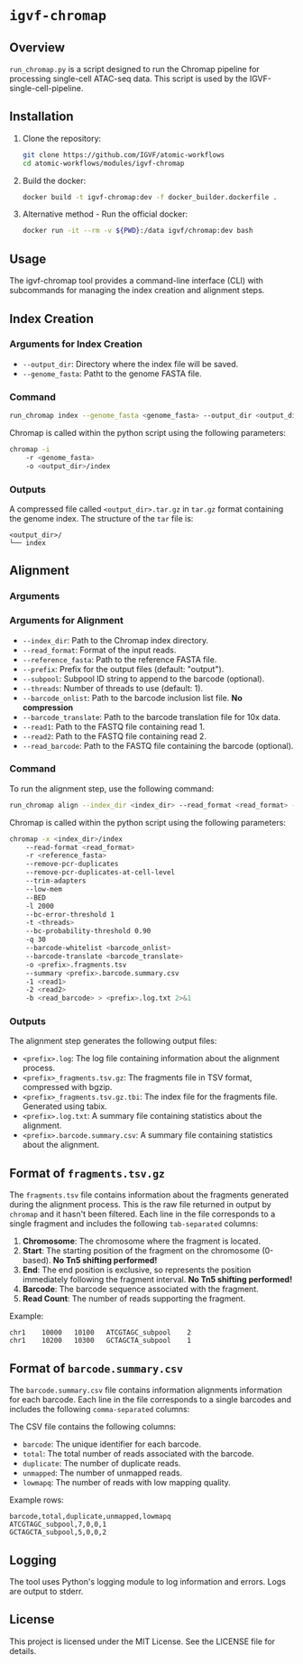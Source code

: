 # `igvf-chromap`

## Overview
`run_chromap.py` is a script designed to run the Chromap pipeline for processing single-cell ATAC-seq data. This script is used by the IGVF-single-cell-pipeline.

## Installation
1. Clone the repository:
    ```sh
    git clone https://github.com/IGVF/atomic-workflows
    cd atomic-workflows/modules/igvf-chromap
    ```
2. Build the docker:
    ```sh
    docker build -t igvf-chromap:dev -f docker_builder.dockerfile .
    ```
3. Alternative method - Run the official docker:
    ```sh
    docker run -it --rm -v ${PWD}:/data igvf/chromap:dev bash
    ```

## Usage
The igvf-chromap tool provides a command-line interface (CLI) with subcommands for managing the index creation and alignment steps.

## Index Creation

### Arguments for Index Creation
- `--output_dir`: Directory where the index file will be saved.
- `--genome_fasta`: Patht to the genome FASTA file.

### Command

```sh
run_chromap index --genome_fasta <genome_fasta> --output_dir <output_dir>
```
Chromap is called within the python script using the following parameters:
```sh
chromap -i 
    -r <genome_fasta> 
    -o <output_dir>/index
```


### Outputs
A compressed file called `<output_dir>.tar.gz` in `tar.gz` format containing the genome index. The structure of the `tar` file is:

```
<output_dir>/
└── index
```
## Alignment

### Arguments

### Arguments for Alignment

- `--index_dir`: Path to the Chromap index directory.
- `--read_format`: Format of the input reads.
- `--reference_fasta`: Path to the reference FASTA file.
- `--prefix`: Prefix for the output files (default: "output").
- `--subpool`: Subpool ID string to append to the barcode (optional).
- `--threads`: Number of threads to use (default: 1).
- `--barcode_onlist`: Path to the barcode inclusion list file. **No compression**
- `--barcode_translate`: Path to the barcode translation file for 10x data.
- `--read1`: Path to the FASTQ file containing read 1.
- `--read2`: Path to the FASTQ file containing read 2.
- `--read_barcode`: Path to the FASTQ file containing the barcode (optional).

### Command

To run the alignment step, use the following command:

```sh
run_chromap align --index_dir <index_dir> --read_format <read_format> --reference_fasta <reference_fasta> --prefix <prefix> --subpool <subpool> --threads <threads> --barcode_onlist <barcode_onlist> --barcode_translate <barcode_translate> --read1 <read1> --read2 <read2> --read_barcode <read_barcode>
```

Chromap is called within the python script using the following parameters:
```sh
chromap -x <index_dir>/index 
    --read-format <read_format> 
    -r <reference_fasta> 
    --remove-pcr-duplicates 
    --remove-pcr-duplicates-at-cell-level 
    --trim-adapters 
    --low-mem 
    --BED 
    -l 2000 
    --bc-error-threshold 1 
    -t <threads> 
    --bc-probability-threshold 0.90 
    -q 30 
    --barcode-whitelist <barcode_onlist>
    --barcode-translate <barcode_translate>
    -o <prefix>.fragments.tsv 
    --summary <prefix>.barcode.summary.csv 
    -1 <read1> 
    -2 <read2> 
    -b <read_barcode> > <prefix>.log.txt 2>&1
```


### Outputs

The alignment step generates the following output files:

- `<prefix>.log`: The log file containing information about the alignment process.
- `<prefix>_fragments.tsv.gz`: The fragments file in TSV format, compressed with bgzip.
- `<prefix>_fragments.tsv.gz.tbi`: The index file for the fragments file. Generated using tabix.
- `<prefix>.log.txt`: A summary file containing statistics about the alignment.
- `<prefix>.barcode.summary.csv`: A summary file containing statistics about the alignment.

## Format of `fragments.tsv.gz`

The `fragments.tsv` file contains information about the fragments generated during the alignment process. This is the raw file returned in output by `chromap` and it hasn't been filtered. Each line in the file corresponds to a single fragment and includes the following `tab-separated` columns:

1. **Chromosome**: The chromosome where the fragment is located.
2. **Start**: The starting position of the fragment on the chromosome (0-based). **No Tn5 shifting performed!**
3. **End**: The end position is exclusive, so represents the position immediately following the fragment interval. **No Tn5 shifting performed!**
4. **Barcode**: The barcode sequence associated with the fragment.
5. **Read Count**: The number of reads supporting the fragment.

Example:
```
chr1    10000   10100   ATCGTAGC_subpool    2
chr1    10200   10300   GCTAGCTA_subpool    1
```

## Format of `barcode.summary.csv`

The `barcode.summary.csv` file contains information alignments information for each barcode. Each line in the file corresponds to a single barcodes and includes the following `comma-separated` columns:

The CSV file contains the following columns:
- `barcode`: The unique identifier for each barcode.
- `total`: The total number of reads associated with the barcode.
- `duplicate`: The number of duplicate reads.
- `unmapped`: The number of unmapped reads.
- `lowmapq`: The number of reads with low mapping quality.

Example rows:
```
barcode,total,duplicate,unmapped,lowmapq
ATCGTAGC_subpool,7,0,0,1
GCTAGCTA_subpool,5,0,0,2
```
 




## Logging
The tool uses Python's logging module to log information and errors. Logs are output to stderr.


## License
This project is licensed under the MIT License. See the LICENSE file for details.

